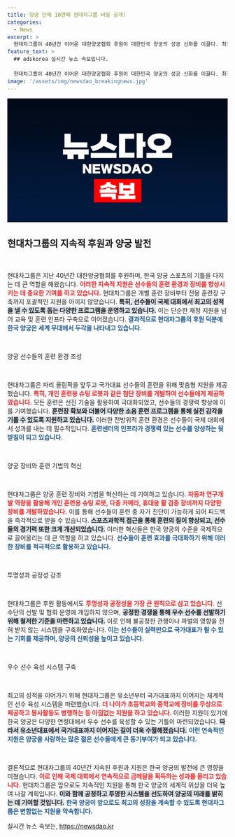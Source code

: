 ```yaml
---
title: 양궁 단체 10연패 현대차그룹 비밀 공개!
categories:
  - News
excerpt: >
  현대차그룹이 40년간 이어온 대한양궁협회 후원이 대한민국 양궁의 성공 신화를 이끌다. 최첨단 훈련 인프라와 투명한 선수 선발 시스템으로 10연패 금메달의 주역을 지원하며 글로벌 양궁 최강국으로 자리매김한다.
feature_text: >
  ## adskorea 실시간 뉴스 속보입니다.

  현대차그룹이 40년간 이어온 대한양궁협회 후원이 대한민국 양궁의 성공 신화를 이끌다. 최첨단 훈련 인프라와 투명한 선수 선발 시스템으로 10연패 금메달의 주역을 지원하며 글로벌 양궁 최강국으로 자리매김한다.
image: '/assets/img/newsdao_breakingnews.jpg'
---
```


<p><img src="/assets/img/newsdao_breakingnews.jpg" alt="adskorea 속보" /></p>

<h2 data-ke-size="size26">현대차그룹의 지속적 후원과 양궁 발전</h2>

<p data-ke-size="size16">&nbsp;</p>

<p>현대차그룹은 지난 40년간 대한양궁협회를 후원하며, 한국 양궁 스포츠의 기틀을 다지는 데 큰 역할을 해왔습니다. <b><span style="color: #ee2323;">이러한 지속적 지원은 선수들의 훈련 환경과 장비를 향상시키는 데 중요한 기여를 하고 있습니다.</span></b> 현대차그룹은 개별 훈련 장비부터 전용 훈련장 구축까지 포괄적인 지원을 아끼지 않았습니다. <b><span style="background-color: #21538527;">특히, 선수들이 국제 대회에서 최고의 성적을 낼 수 있도록 돕는 다양한 프로그램을 운영하고 있습니다.</span></b> 이는 단순한 재정 지원을 넘어 교육 및 훈련 인프라 구축으로 이어졌습니다. <b><span style="color: #1a5490;">결과적으로 현대차그룹의 후원 덕분에 한국 양궁은 세계 무대에서 두각을 나타내고 있습니다.</span></b></p>

<p data-ke-size="size16">&nbsp;</p>

<p>양궁 선수들의 훈련 환경 조성</p>

<p data-ke-size="size16">&nbsp;</p>

<p>현대차그룹은 파리 올림픽을 앞두고 국가대표 선수들의 훈련을 위해 맞춤형 지원을 제공했습니다. <b><span style="color: #ee2323;">특히, 개인 훈련용 슈팅 로봇과 같은 첨단 장비를 개발하여 선수들에게 제공하였습니다.</span></b> 모든 훈련은 선진 기술을 활용하여 극대화되었고, 선수들의 경쟁력 향상에 이를 기여했습니다. <b><span style="background-color: #21538527;">훈련장 확보와 더불어 다양한 소음 훈련 프로그램을 통해 실전 감각을 기를 수 있도록 지원하고 있습니다.</span></b> 이러한 전방위적 훈련 환경은 선수들이 국제 대회에서 성과를 내는 데 필수적입니다. <b><span style="color: #1a5490;">훈련센터의 인프라가 경쟁력 있는 선수를 양성하는 뒷받침이 되고 있습니다.</span></b></p>

<p data-ke-size="size16">&nbsp;</p>

<p>양궁 장비와 훈련 기법의 혁신</p>

<p data-ke-size="size16">&nbsp;</p>

<p>현대차그룹은 양궁 훈련 장비와 기법을 혁신하는 데 기여하고 있습니다. <b><span style="color: #ee2323;">자동차 연구개발 역량을 활용해 개인 훈련용 슈팅 로봇, 다중 카메라, 휴대용 활 검증 장비까지 다양한 장비를 개발하였습니다.</span></b> 이를 통해 선수들이 훈련 중 자가 진단이 가능하게 되어 피드백을 즉각적으로 받을 수 있습니다. <b><span style="background-color: #21538527;">스포츠과학적 접근을 통해 훈련의 질이 향상되고, 선수들의 경기력 또한 크게 개선되었습니다.</span></b> 이러한 혁신들은 한국 양궁의 수준을 국제적으로 끌어올리는 데 큰 역할을 하고 있습니다. <b><span style="color: #1a5490;">선수들이 훈련 효과를 극대화하기 위해 이러한 장비를 적극적으로 활용하고 있습니다.</span></b></p>

<p data-ke-size="size16">&nbsp;</p>

<p>투명성과 공정성 강조</p>

<p data-ke-size="size16">&nbsp;</p>

<p>현대차그룹은 후원 활동에서도 <b><span style="color: #ee2323;">투명성과 공정성을 가장 큰 원칙으로 삼고 있습니다.</span></b> 선수단의 선발 및 협회 운영에 개입하지 않으며, <b><span style="background-color: #21538527;">공정한 경쟁을 통해 우수 선수를 선발하기 위해 철저한 기준을 마련하고 있습니다.</span></b> 이로 인해 불공정한 관행이나 파벌의 영향을 전혀 받지 않는 시스템을 구축하였습니다. <b><span style="color: #1a5490;">이는 선수들이 실력만으로 국가대표가 될 수 있는 기회를 제공하며, 양궁의 신뢰성을 높이고 있습니다.</span></b></p>

<p data-ke-size="size16">&nbsp;</p>

<p>우수 선수 육성 시스템 구축</p>

<p data-ke-size="size16">&nbsp;</p>

<p>최고의 성적을 이어가기 위해 현대차그룹은 유소년부터 국가대표까지 이어지는 체계적인 선수 육성 시스템을 마련했습니다. <b><span style="color: #ee2323;">더 나아가 초등학교와 중학교에 장비를 무상으로 제공하고 봉사활동도 병행하는 등 아낌없는 지원을 하고 있습니다.</span></b> 이러한 지원이 있기에 한국 양궁은 다양한 연령대에서 우수 선수를 육성할 수 있는 기틀이 마련되었습니다. <b><span style="background-color: #21538527;">따라서 유소년대표에서 국가대표까지 이어지는 길이 더욱 수월해졌습니다.</span></b> <b><span style="color: #1a5490;">이런 연속적인 지원은 양궁을 사랑하는 많은 젊은 선수들에게 큰 동기부여가 되고 있습니다.</span></b></p>

<p data-ke-size="size16">&nbsp;</p>

<p>결론적으로 현대차그룹의 40년간 지속된 후원과 지원은 한국 양궁의 발전에 큰 영향을 미쳤습니다. <b><span style="color: #ee2323;">이로 인해 국제 대회에서 연속적으로 금메달을 획득하는 성과를 올리고 있습니다.</span></b> 현대차그룹은 앞으로도 지속적인 지원을 통해 한국 양궁의 세계적 위상을 더욱 높여 나갈 계획입니다. <b><span style="background-color: #21538527;">이와 함께 공정하고 투명한 시스템을 선도하여 양궁의 미래를 밝히는 데 기여할 것입니다.</span></b> <b><span style="color: #1a5490;">한국 양궁이 앞으로도 최고의 성장을 계속할 수 있도록 현대차그룹은 변함없는 지원을 약속합니다.</span></b></p>
실시간 뉴스 속보는, <a href="https://newsdao.kr" rel="dofollow">https://newsdao.kr</a>


